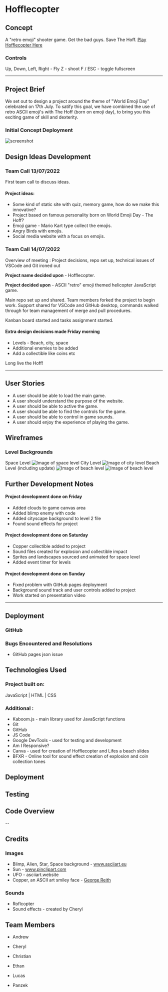 # Hofflecopter
## Concept
A "retro emoji" shooter game. Get the bad guys. Save The Hoff.
[Play Hofflecopter Here](https://andrewdempsey2018.github.io/hoffle-copter/)
### Controls

Up, Down, Left, Right - Fly
Z - shoot
F / ESC - toggle fullscreen

---
## Project Brief
We set out to design a project around the theme of "World Emoji Day" celebrated on 17th July. To satify this goal, we have combined the use of retro ASCII emoji's with The Hoff (born on emoji day), to bring you this exciting game of skill and dexterity. 

### Initial Concept Deployment
![screenshot](/assets/readme/image1.png)

## Design Ideas Development

### Team Call 13/07/2022
First team call to discuss ideas. 

#### Project ideas:
* Some kind of static site with quiz, memory game, how do we make this innovative?
* Project based on famous personality born on World Emoji Day - The Hoff?
* Emoji game - Mario Kart type collect the emojis.
* Angry Birds with emojis.
* Social media website with a focus on emojis.

### Team Call 14/07/2022
Overview of meeting : Project decisions, repo set up, technical issues of VSCode and Git ironed out

**Project name decided upon** - Hofflecopter.

**Project decided upon** - ASCII "retro" emoji themed helicopter JavaScript game.

Main repo set up and shared. Team members forked the project to begin work. Support shared for VSCode and GitHub desktop, commands walked through for team management of merge and pull procedures. 

Kanban board started and tasks assignment started. 

#### Extra design decisions made Friday morning
* Levels - Beach, city, space
* Additional enemies to be added
* Add a collectible like coins etc

Long live the Hoff!

---

## User Stories

* A user should be able to load the main game.
* A user should understand the purpose of the website.
* A user should be able to active the game.
* A user should be able to find the controls for the game.
* A user should be able to control in game sounds. 
* A user should enjoy the experience of playing the game.

## Wireframes
### Level Backgrounds

Space Level
![Image of space level](./assets/readme/space_level.png)
City Level
![Image of city level](./assets/readme/city_level.png)
Beach Level (including update)
![Image of beach level](./assets/readme/beach_level.png)
![Image of beach level](./assets/readme/beach_update.png)

## Further Development Notes

#### Project development done on Friday
* Added clouds to game canvas area
* Added blimp enemy with code
* Added cityscape background to level 2 file
* Found sound effects for project

#### Project development done on Saturday
* Copper collectible added to project
* Sound files created for explosion and collectible impact
* Sprites and landscapes sourced and animated for space level
* Added event timer for levels

#### Project development done on Sunday
* Fixed problem with GitHub pages deployment
* Background sound track and user controls added to project
* Work started on presentation video

---

## Deployment

### GitHub 

### Bugs Encountered and Resolutions
* GitHub pages json issue

## Technologies Used

### Project built on:
JavaScript | HTML | CSS

### Additional :
* Kaboom.js - main library used for JavaScript functions
* Git
* GitHub
* JS Code
* Google DevTools - used for testing and development
* Am I Responsive?
* Canva - used for creation of Hofflecopter and Lifes a beach slides
* BFXR - Online tool for sound effect creation of explosion and coin collection tones

## Deployment
## Testing

## Code Overview

--

## Credits

### Images
* Blimp, Alien, Star, Space background - www.asciiart.eu
* Sun - www.pinclipart.com
* UFO - asciiart.website
* Copper, an ASCII art smiley face - [George Reith](https://codegolf.stackexchange.com/questions/16587/print-a-smiley-face/16857#16857)

### Sounds
* Roflcopter 
* Sound effects - created by Cheryl

## Team Members

* Andrew

* Cheryl

* Christian

* Ethan

* Lucas

* Panzek 